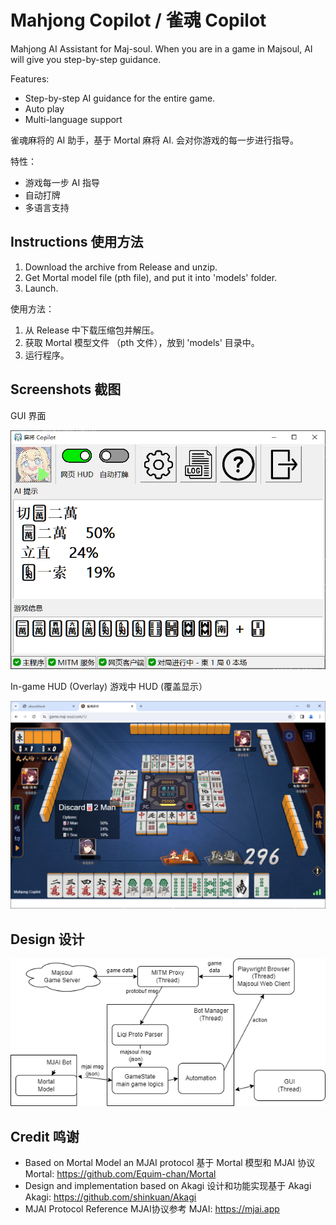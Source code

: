 # Mahjong Copilot / 雀魂 Copilot

Mahjong AI Assistant for Maj-soul. When you are in a game in Majsoul, AI will give you step-by-step guidance.

Features:

- Step-by-step AI guidance for the entire game.
- Auto play
- Multi-language support

雀魂麻将的 AI 助手，基于 Mortal 麻将 AI. 会对你游戏的每一步进行指导。

特性：

- 游戏每一步 AI 指导
- 自动打牌
- 多语言支持

## Instructions 使用方法

1. Download the archive from Release and unzip.
2. Get Mortal model file (pth file), and put it into 'models' folder.
3. Launch.

使用方法：

1. 从 Release 中下载压缩包并解压。
2. 获取 Mortal 模型文件 （pth 文件），放到 'models' 目录中。
3. 运行程序。

## Screenshots 截图

GUI 界面

![](assets/shot1.png)

In-game HUD (Overlay) 游戏中 HUD (覆盖显示）

![](assets/shot2.png)

## Design 设计

![](assets/design_struct.png)

## Credit 鸣谢

- Based on Mortal Model an MJAI protocol
  基于 Mortal 模型和 MJAI 协议
  Mortal: https://github.com/Equim-chan/Mortal
- Design and implementation based on Akagi
  设计和功能实现基于 Akagi
  Akagi: https://github.com/shinkuan/Akagi
- MJAI Protocol Reference
  MJAI协议参考
  MJAI: https://mjai.app

